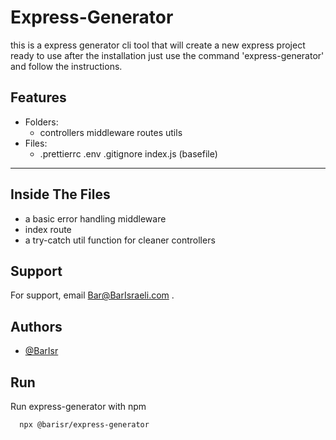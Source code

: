 # Express-Generator

this is a express generator cli tool that will create a new express project ready to use after the installation just use the command 'express-generator' and follow the instructions.

## Features

-   Folders:
    -   controllers
        middleware
        routes
        utils
-   Files:
    -   .prettierrc
        .env
        .gitignore
        index.js (basefile)

---

## Inside The Files

-   a basic error handling middleware
-   index route
-   a try-catch util function for cleaner controllers

## Support

For support, email Bar@BarIsraeli.com .

## Authors

-   [@BarIsr](https://github.com/BarIsr)

## Run

Run express-generator with npm

```bash
  npx @barisr/express-generator
```
